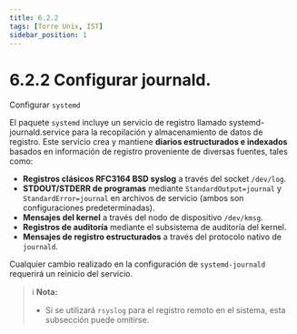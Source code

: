 ```yaml
---
title: 6.2.2
tags: [Torre Unix, IST]
sidebar_position: 1
---
```

# 6.2.2 Configurar journald.

Configurar `systemd` 
<!-- truncate -->

El paquete `systemd` incluye un servicio de registro llamado systemd-journald.service para la recopilación y almacenamiento de datos de registro. Este servicio crea y mantiene **diarios estructurados e indexados** basados en información de registro proveniente de diversas fuentes, tales como:

- **Registros clásicos RFC3164 BSD syslog** a través del socket `/dev/log`.
- **STDOUT/STDERR de programas** mediante `StandardOutput=journal` y `StandardError=journal` en archivos de servicio (ambos son configuraciones predeterminadas).
- **Mensajes del kernel** a través del nodo de dispositivo `/dev/kmsg`.
- **Registros de auditoría** mediante el subsistema de auditoría del kernel.
- **Mensajes de registro estructurados** a través del protocolo nativo de `journald`.

Cualquier cambio realizado en la configuración de `systemd-journald` requerirá un reinicio del servicio.

> ℹ **Nota:**
> - Si se utilizará ``rsyslog`` para el registro remoto en el sistema, esta subsección puede omitirse.

